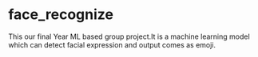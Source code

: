 # face_recognize
This our final Year ML based group project.It is a machine learning model which can detect facial expression and output comes as emoji.
